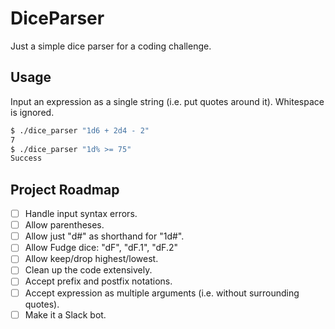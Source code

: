 # DiceParser

Just a simple dice parser for a coding challenge.

## Usage

Input an expression as a single string (i.e. put quotes around it). Whitespace is ignored.

```bash
$ ./dice_parser "1d6 + 2d4 - 2"
7
$ ./dice_parser "1d% >= 75"
Success
```

## Project Roadmap

- [ ] Handle input syntax errors.
- [ ] Allow parentheses.
- [ ] Allow just "d#" as shorthand for "1d#".
- [ ] Allow Fudge dice: "dF", "dF.1", "dF.2"
- [ ] Allow keep/drop highest/lowest.
- [ ] Clean up the code extensively.
- [ ] Accept prefix and postfix notations.
- [ ] Accept expression as multiple arguments (i.e. without surrounding quotes).
- [ ] Make it a Slack bot.
